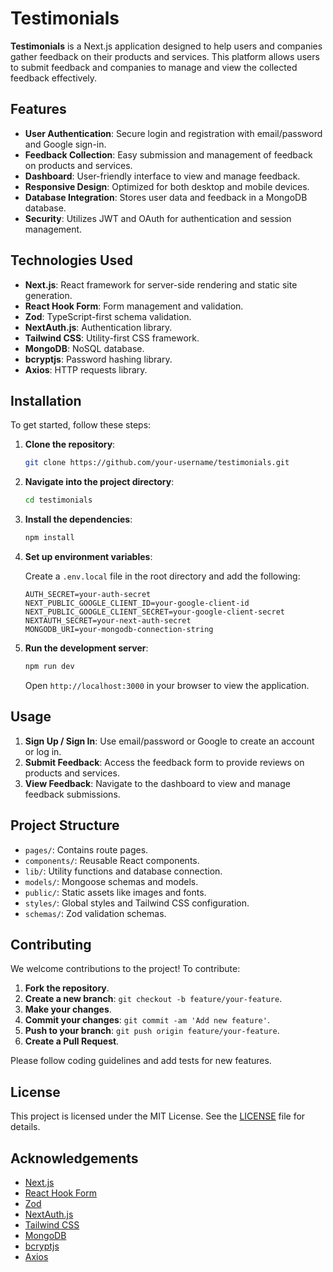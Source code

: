 # Testimonials

**Testimonials** is a Next.js application designed to help users and companies gather feedback on their products and services. This platform allows users to submit feedback and companies to manage and view the collected feedback effectively.

## Features

- **User Authentication**: Secure login and registration with email/password and Google sign-in.
- **Feedback Collection**: Easy submission and management of feedback on products and services.
- **Dashboard**: User-friendly interface to view and manage feedback.
- **Responsive Design**: Optimized for both desktop and mobile devices.
- **Database Integration**: Stores user data and feedback in a MongoDB database.
- **Security**: Utilizes JWT and OAuth for authentication and session management.

## Technologies Used

- **Next.js**: React framework for server-side rendering and static site generation.
- **React Hook Form**: Form management and validation.
- **Zod**: TypeScript-first schema validation.
- **NextAuth.js**: Authentication library.
- **Tailwind CSS**: Utility-first CSS framework.
- **MongoDB**: NoSQL database.
- **bcryptjs**: Password hashing library.
- **Axios**: HTTP requests library.

## Installation

To get started, follow these steps:

1. **Clone the repository**:

    ```bash
    git clone https://github.com/your-username/testimonials.git
    ```

2. **Navigate into the project directory**:

    ```bash
    cd testimonials
    ```

3. **Install the dependencies**:

    ```bash
    npm install
    ```

4. **Set up environment variables**:

   Create a `.env.local` file in the root directory and add the following:

    ```env
    AUTH_SECRET=your-auth-secret
    NEXT_PUBLIC_GOOGLE_CLIENT_ID=your-google-client-id
    NEXT_PUBLIC_GOOGLE_CLIENT_SECRET=your-google-client-secret
    NEXTAUTH_SECRET=your-next-auth-secret
    MONGODB_URI=your-mongodb-connection-string
    ```

5. **Run the development server**:

    ```bash
    npm run dev
    ```

   Open `http://localhost:3000` in your browser to view the application.

## Usage

1. **Sign Up / Sign In**: Use email/password or Google to create an account or log in.
2. **Submit Feedback**: Access the feedback form to provide reviews on products and services.
3. **View Feedback**: Navigate to the dashboard to view and manage feedback submissions.

## Project Structure

- `pages/`: Contains route pages.
- `components/`: Reusable React components.
- `lib/`: Utility functions and database connection.
- `models/`: Mongoose schemas and models.
- `public/`: Static assets like images and fonts.
- `styles/`: Global styles and Tailwind CSS configuration.
- `schemas/`: Zod validation schemas.

## Contributing

We welcome contributions to the project! To contribute:

1. **Fork the repository**.
2. **Create a new branch**: `git checkout -b feature/your-feature`.
3. **Make your changes**.
4. **Commit your changes**: `git commit -am 'Add new feature'`.
5. **Push to your branch**: `git push origin feature/your-feature`.
6. **Create a Pull Request**.

Please follow coding guidelines and add tests for new features.

## License

This project is licensed under the MIT License. See the [LICENSE](LICENSE) file for details.

## Acknowledgements

- [Next.js](https://nextjs.org/)
- [React Hook Form](https://react-hook-form.com/)
- [Zod](https://zod.dev/)
- [NextAuth.js](https://next-auth.js.org/)
- [Tailwind CSS](https://tailwindcss.com/)
- [MongoDB](https://www.mongodb.com/)
- [bcryptjs](https://github.com/dcodeIO/bcrypt.js)
- [Axios](https://axios-http.com/)
